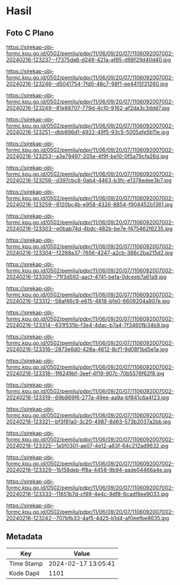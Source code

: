 # Hasil

## Foto C Plano

https://sirekap-obj-formc.kpu.go.id/0502/pemilu/pdpr/11/06/09/20/07/1106092007002-20240216-123237--f7375da6-d246-421a-af85-d98f29d40d40.jpg

https://sirekap-obj-formc.kpu.go.id/0502/pemilu/pdpr/11/06/09/20/07/1106092007002-20240216-123246--d5041754-7fd0-48c7-98f1-ee4415f31260.jpg

https://sirekap-obj-formc.kpu.go.id/0502/pemilu/pdpr/11/06/09/20/07/1106092007002-20240216-123249--81e88707-779d-4c10-9162-af2da3c3ddd7.jpg

https://sirekap-obj-formc.kpu.go.id/0502/pemilu/pdpr/11/06/09/20/07/1106092007002-20240216-123251--dbb696d1-4922-49f5-93c5-5005afe5b11e.jpg

https://sirekap-obj-formc.kpu.go.id/0502/pemilu/pdpr/11/06/09/20/07/1106092007002-20240216-123253--a3e79497-205e-4f9f-be10-0f5a79cfa26d.jpg

https://sirekap-obj-formc.kpu.go.id/0502/pemilu/pdpr/11/06/09/20/07/1106092007002-20240216-123256--d397cbc8-0ab4-4463-b3fc-e1378edee3b7.jpg

https://sirekap-obj-formc.kpu.go.id/0502/pemilu/pdpr/11/06/09/20/07/1106092007002-20240216-123259--8120bc4b-e958-4326-8854-f904452b1361.jpg

https://sirekap-obj-formc.kpu.go.id/0502/pemilu/pdpr/11/06/09/20/07/1106092007002-20240216-123303--e0bab74d-4bdc-482b-be7e-f475462f6235.jpg

https://sirekap-obj-formc.kpu.go.id/0502/pemilu/pdpr/11/06/09/20/07/1106092007002-20240216-123304--f2268a37-7656-4247-a2cb-386c2ba215d2.jpg

https://sirekap-obj-formc.kpu.go.id/0502/pemilu/pdpr/11/06/09/20/07/1106092007002-20240216-123309--71f3d592-aac1-4741-befa-0dceeb7a61a9.jpg

https://sirekap-obj-formc.kpu.go.id/0502/pemilu/pdpr/11/06/09/20/07/1106092007002-20240216-123312--58af46c9-e615-4818-bfe0-6609204a907e.jpg

https://sirekap-obj-formc.kpu.go.id/0502/pemilu/pdpr/11/06/09/20/07/1106092007002-20240216-123314--631f535b-f3e4-4dac-b7a4-7f3460fb34b9.jpg

https://sirekap-obj-formc.kpu.go.id/0502/pemilu/pdpr/11/06/09/20/07/1106092007002-20240216-123316--2873e6d0-428a-4612-8cf1-9d08f1bd5e1a.jpg

https://sirekap-obj-formc.kpu.go.id/0502/pemilu/pdpr/11/06/09/20/07/1106092007002-20240216-123318--1f6249bf-3eef-4f19-907c-70b5576f62f8.jpg

https://sirekap-obj-formc.kpu.go.id/0502/pemilu/pdpr/11/06/09/20/07/1106092007002-20240216-123319--69b869f6-277a-49ee-aa9a-bf841c6a4f23.jpg

https://sirekap-obj-formc.kpu.go.id/0502/pemilu/pdpr/11/06/09/20/07/1106092007002-20240216-123321--bf3f81a0-3c20-4987-8d63-573b2037a2bb.jpg

https://sirekap-obj-formc.kpu.go.id/0502/pemilu/pdpr/11/06/09/20/07/1106092007002-20240216-123325--1a5f0301-ae07-4e12-a63f-64c212ad9632.jpg

https://sirekap-obj-formc.kpu.go.id/0502/pemilu/pdpr/11/06/09/20/07/1106092007002-20240216-123329--1b158deb-ff8a-4458-9b94-aade04466a4e.jpg

https://sirekap-obj-formc.kpu.go.id/0502/pemilu/pdpr/11/06/09/20/07/1106092007002-20240216-123333--11651b7d-cf89-4e4c-9df8-6cadf8ee9033.jpg

https://sirekap-obj-formc.kpu.go.id/0502/pemilu/pdpr/11/06/09/20/07/1106092007002-20240216-123242--707bfb33-4af5-4d25-b1d4-af0eefbe8635.jpg


## Metadata

| Key        | Value               |
| ---------- | ------------------- |
| Time Stamp | 2024-02-17 13:05:41 |
| Kode Dapil | 1101                |



